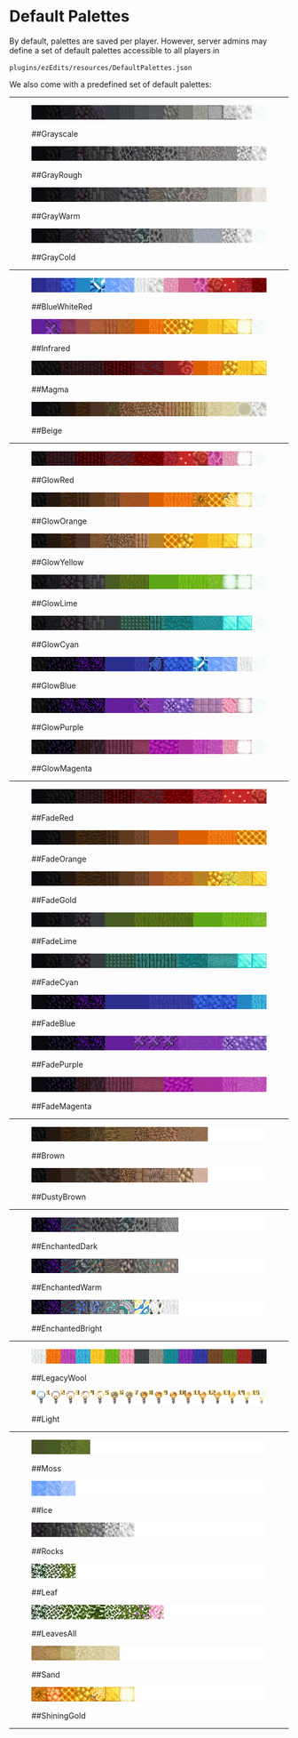# Default Palettes

By default, palettes are saved per player. However, server admins may define a set of default palettes accessible to all players in

```
plugins/ezEdits/resources/DefaultPalettes.json
```

We also come with a predefined set of default palettes:

***

<figure><img src="../.gitbook/assets/palette_Grayscale.png" alt=""><figcaption><p>##Grayscale</p></figcaption></figure>

<figure><img src="../.gitbook/assets/palette_GrayRough.png" alt=""><figcaption><p>##GrayRough</p></figcaption></figure>

<figure><img src="../.gitbook/assets/palette_GrayWarm.png" alt=""><figcaption><p>##GrayWarm</p></figcaption></figure>

<figure><img src="../.gitbook/assets/palette_GrayCold.png" alt=""><figcaption><p>##GrayCold</p></figcaption></figure>

***

<figure><img src="../.gitbook/assets/palette_BlueWhiteRed.png" alt=""><figcaption><p>##BlueWhiteRed</p></figcaption></figure>

<figure><img src="../.gitbook/assets/palette_Infrared.png" alt=""><figcaption><p>##Infrared</p></figcaption></figure>

<figure><img src="../.gitbook/assets/palette_Magma.png" alt=""><figcaption><p>##Magma</p></figcaption></figure>

<figure><img src="../.gitbook/assets/palette_Beige.png" alt=""><figcaption><p>##Beige</p></figcaption></figure>

***

<figure><img src="../.gitbook/assets/palette_GlowRed.png" alt=""><figcaption><p>##GlowRed</p></figcaption></figure>

<figure><img src="../.gitbook/assets/palette_GlowOrange.png" alt=""><figcaption><p>##GlowOrange</p></figcaption></figure>

<figure><img src="../.gitbook/assets/palette_GlowYellow.png" alt=""><figcaption><p>##GlowYellow</p></figcaption></figure>

<figure><img src="../.gitbook/assets/palette_GlowLime.png" alt=""><figcaption><p>##GlowLime</p></figcaption></figure>

<figure><img src="../.gitbook/assets/palette_GlowCyan.png" alt=""><figcaption><p>##GlowCyan</p></figcaption></figure>

<figure><img src="../.gitbook/assets/palette_GlowBlue.png" alt=""><figcaption><p>##GlowBlue</p></figcaption></figure>

<figure><img src="../.gitbook/assets/palette_GlowPurple.png" alt=""><figcaption><p>##GlowPurple</p></figcaption></figure>

<figure><img src="../.gitbook/assets/palette_GlowMagenta.png" alt=""><figcaption><p>##GlowMagenta</p></figcaption></figure>

***

<figure><img src="../.gitbook/assets/palette_FadeRed.png" alt=""><figcaption><p>##FadeRed</p></figcaption></figure>

<figure><img src="../.gitbook/assets/palette_FadeOrange.png" alt=""><figcaption><p>##FadeOrange</p></figcaption></figure>

<figure><img src="../.gitbook/assets/palette_FadeGold.png" alt=""><figcaption><p>##FadeGold</p></figcaption></figure>

<figure><img src="../.gitbook/assets/palette_FadeLime.png" alt=""><figcaption><p>##FadeLime</p></figcaption></figure>

<figure><img src="../.gitbook/assets/palette_FadeCyan.png" alt=""><figcaption><p>##FadeCyan</p></figcaption></figure>

<figure><img src="../.gitbook/assets/palette_FadeBlue.png" alt=""><figcaption><p>##FadeBlue</p></figcaption></figure>

<figure><img src="../.gitbook/assets/palette_FadePurple.png" alt=""><figcaption><p>##FadePurple</p></figcaption></figure>

<figure><img src="../.gitbook/assets/palette_FadeMagenta.png" alt=""><figcaption><p>##FadeMagenta</p></figcaption></figure>

***

<figure><img src="../.gitbook/assets/palette_Brown.png" alt=""><figcaption><p>##Brown</p></figcaption></figure>

<figure><img src="../.gitbook/assets/palette_DustyBrown.png" alt=""><figcaption><p>##DustyBrown</p></figcaption></figure>

***

<figure><img src="../.gitbook/assets/palette_EnchantedDark.png" alt=""><figcaption><p>##EnchantedDark</p></figcaption></figure>

<figure><img src="../.gitbook/assets/palette_EnchantedWarm.png" alt=""><figcaption><p>##EnchantedWarm</p></figcaption></figure>

<figure><img src="../.gitbook/assets/palette_EnchantedBright.png" alt=""><figcaption><p>##EnchantedBright</p></figcaption></figure>

***

<figure><img src="../.gitbook/assets/palette_LegacyWool.png" alt=""><figcaption><p>##LegacyWool</p></figcaption></figure>

<figure><img src="../.gitbook/assets/palette_Light.png" alt=""><figcaption><p>##Light</p></figcaption></figure>

***

<figure><img src="../.gitbook/assets/palette_Moss.png" alt=""><figcaption><p>##Moss</p></figcaption></figure>

<figure><img src="../.gitbook/assets/palette_Ice.png" alt=""><figcaption><p>##Ice</p></figcaption></figure>

<figure><img src="../.gitbook/assets/palette_Rocks.png" alt=""><figcaption><p>##Rocks</p></figcaption></figure>

<figure><img src="../.gitbook/assets/palette_Leaf.png" alt=""><figcaption><p>##Leaf</p></figcaption></figure>

<figure><img src="../.gitbook/assets/palette_LeavesAll.png" alt=""><figcaption><p>##LeavesAll</p></figcaption></figure>

<figure><img src="../.gitbook/assets/palette_Sand.png" alt=""><figcaption><p>##Sand</p></figcaption></figure>

<figure><img src="../.gitbook/assets/palette_ShiningGold.png" alt=""><figcaption><p>##ShiningGold</p></figcaption></figure>

***
